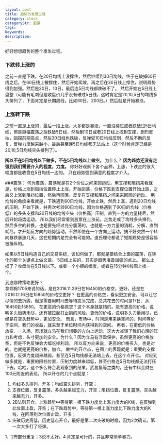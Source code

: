 ```yaml
---
layout: post
title: 趋势的发展过程
category: stock
categoryStr: 股票
tags: 
keywords: 
description: 
---
```



好好想想趋势的整个发生过程。

### 下跌转上涨的
之前一直是下跌，在20日均线上没撑住，然后继续到30日均线，终于在破掉60日线之后，在60日线上被撑住，然后开始爬坡，再之后在30日线上撑住，说明趋势得到加强。然后是20日，10日，最后连5日均线都跌破不了。
然后开始在5日线上盘整（可能有毛刺但是收盘价几乎没有破过5日线，这时肯定是20,10,5日的均线多头排列了，下面肯定是长期周线，比如60日，200日。）然后就是开始暴涨。


### 上涨转下跌
之前一直是上涨的，最后一段上涨，大多都是暴涨，一直没碰过或者跌破过5日均线，但是巨幅震荡之后跌破5日线，然后到10日或者20日线上找到支撑，剧烈反抽，回探前期高点，然后20日线也跌破，反弹受10日均线压制，然后不断的反复，反弹力度越来越小，最后甚至连5日均线都无法站上（这个时候肯定已经是20,10,5日均线空头排列了）。

**所以不在5日均线以下做多，不在5日均线以上做空。**
为什么？
**因为趋势还没有走强到我们需要介入的程度，力度。**
你好好观察下各个品种，上涨，下跌走的很大幅度都是收盘在5日均线一边的。
只在趋势强到满意的程度才介入。

###震荡：
何为震荡，震荡就是在2个价位之间来回运动。用支撑和阻挡来看就是，价格上涨到阻挡位置停止上涨，开始回落，价格下跌到支撑位置开始止跌，之后又上涨到阻挡位置，然后再回落。反复在支撑和阻挡之间来来回回的运动。
用均线的角度来看就是，下跌遇到60日均线，开始止跌，然后上涨，遇到20日均线的压制，开始下跌，并再次考验60日均线，因为价格遇到了60日的均线（价格低）的多头支撑和20日线的均线空头（价格高）压制。直到一方的力量耗尽，然后开始趋势运动。
所以我们经常看到股票在上涨前，走势走成了均线多头排列。
然后多空的转换，也是要先经过充分震荡的，也就是一方力量的消耗，分解，直到耗尽。才开始反方向的趋势运动。不然即使在一个方向上运动，搞不好突然一个转向暴跌暴涨几天，这在短期内是完全有可能的。道氏理论都说了短期趋势是很容易被操纵的。


如果以5日线构造自己的交易系统，该如何做了。那就是要结合上面的震荡，在转化的那个关键点上做文章。
5日线上买的，其实是趋势准备加强的点上。
那么止损了？收盘价在5日线以下。或者一个小额的幅度，或者在15分钟K线图上找一个。

到底哪种策略更好？  
拿郑棉1705来说的话，是在2016.11.29日在16450的价格空，更好，还是在2016.12.16日在15850的价格空更好？
在更高的价格空，看似更加安全，可以让它尽情的去折腾，但是需要用时间去等待震荡完成，总共花去的时间是17日，从16450到15850。
在更高的价格做空？这个本身就是错的。能有更高的价格，说明多头趋势未尽，还有被拉起打止损的风险，更低的价格，说明多头力量用尽，已经是在空头趋势中，更加安全。
而且，市场中，时间是用来换空间的，时间等价于空间，我们的收益，就来至于单位时间内获得到的空间。
再者，在更低的价格放空，一入场，市场就立马在我们想要的方向上运动，这大大减轻了我们心理的压力和考虑，头寸更加的安全。为什么？因为立马有浮盈保护，虽然更高的价格放空，但是不免反弹会大幅吃掉利润。
所以反方向来说，更高的价格买入，也是对的。也就是更高的价格，加仓。
做空的开仓点，在图上的表现就是：重要的支撑位置，反弹力度越来越弱，甚至连5日均线都无法站上去。在这个点开仓。
对应到做多就是，重要的阻挡位置，压制力度越来越低，甚至价格连5日均线都无法打压下去。哈哈，这个多么符合我观察到的结果。武昌鱼等之类的，还有中科金财在100元附近的表现。
所以开仓的几个点就是：
1. 均线多头排列，开多；均线空头排列，开空；
2. 支撑位置，反复震荡，多头越来越无力，开空；阻挡位置，反复震荡，空头越来越无力，开多。
3. 2B法则开仓。上涨趋势中等待第一根下跌力度比上涨力度大的K线，在反弹到此位置止盈，开空；在下跌趋势中，等待第一根上涨力度比下跌力度大的K线，在回落到次位置止盈，开多；
4. 突破历史高低，历史低点开仓，最好是第二次突破的时候，因为2次确认。第一次大多打了哑弹。

1，2有部分重复；3说不太好。4.肯定是可行的，并且非常简单暴力。






